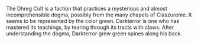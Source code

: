 The Dhreg Cult is a faction that practices a mysterious and almost incomprehensible dogma, possibly from the many chapels of Claszureme. It seems to be represented by the color green. Darkterror is one who has mastered its teachings, by tearing through its tracts with claws. After understanding the dogma, Darkterror grew green spines along his back.
